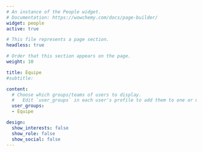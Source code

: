 ```yaml
---
# An instance of the People widget.
# Documentation: https://wowchemy.com/docs/page-builder/
widget: people
active: true

# This file represents a page section.
headless: true

# Order that this section appears on the page.
weight: 10

title: Équipe
#subtitle:

content:
  # Choose which groups/teams of users to display.
  #   Edit `user_groups` in each user's profile to add them to one or more of these groups.
  user_groups:
  - Équipe

design:
  show_interests: false
  show_role: false
  show_social: false
---
```

